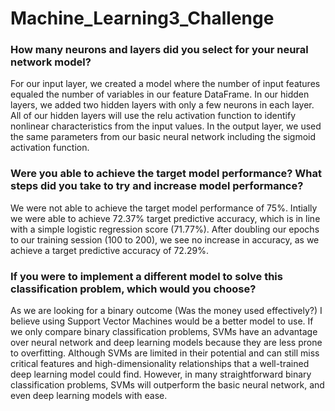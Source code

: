 # Machine_Learning3_Challenge
### How many neurons and layers did you select for your neural network model?
For our input layer, we created a model where the number of input features equaled the number of variables in our feature DataFrame.  In our hidden layers, we added two hidden layers with only a few neurons in each layer. All of our hidden layers will use the relu activation function to identify nonlinear characteristics from the input values.  In the output layer, we used the same parameters from our basic neural network including the sigmoid activation function.

### Were you able to achieve the target model performance? What steps did you take to try and increase model performance?
We were not able to achieve the target model performance of 75%.  Intially we were able to achieve 72.37% target predictive accuracy, which is in line with a simple logistic regression score (71.77%).  After doubling our epochs to our training session (100 to 200), we see no increase in accuracy, as we achieve a target predictive accuracy of 72.29%.
### If you were to implement a different model to solve this classification problem, which would you choose?
As we are looking for a binary outcome (Was the money used effectively?) I believe using Support Vector Machines would be a better model to use.  If we only compare binary classification problems, SVMs have an advantage over neural network and deep learning models because they are less prone to overfitting.  Although SVMs are limited in their potential and can still miss critical features and high-dimensionality relationships that a well-trained deep learning model could find. However, in many straightforward binary classification problems, SVMs will outperform the basic neural network, and even deep learning models with ease.
